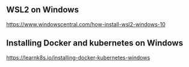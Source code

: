 ## WSL2 on Windows
https://www.windowscentral.com/how-install-wsl2-windows-10

## Installing Docker and kubernetes on Windows
https://learnk8s.io/installing-docker-kubernetes-windows
